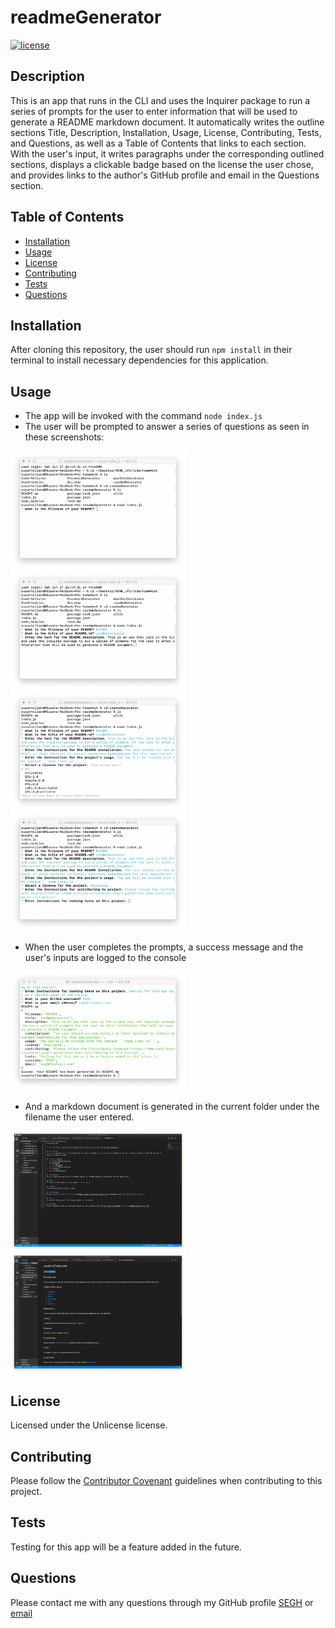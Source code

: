 # readmeGenerator

  [![license](https://img.shields.io/badge/license-Unlicense-blue.svg)](http://unlicense.org/)

  ## Description
  This is an app that runs in the CLI and uses the Inquirer package to run a series of prompts for the user to enter information that will be used to generate a README markdown document. It automatically writes the outline sections Title, Description, Installation, Usage, License, Contributing, Tests, and Questions, as well as a Table of Contents that links to each section. With the user's input, it writes paragraphs under the corresponding outlined sections, displays a clickable badge based on the license the user chose, and provides links to the author's GitHub profile and email in the Questions section.

  ## Table of Contents
  * [Installation](#installation)
  * [Usage](#usage)
  * [License](#license)
  * [Contributing](#contributing)
  * [Tests](#tests)
  * [Questions](#questions)

  ## Installation
  After cloning this repository, the user should run ```npm install``` in their terminal to install necessary dependencies for this application.

  ## Usage
  * The app will be invoked with the command ```node index.js```
  * The user will be prompted to answer a series of questions as seen in these screenshots:

  <img src="./assets/images/start.png" width="280"><img src="./assets/images/description.png" width="280">
  <img src="./assets/images/license.png" width="280"><img src="./assets/images/tests.png" width="280">

  * When the user completes the prompts, a success message and the user's inputs are logged to the console

  <img src="./assets/images/success.png" width="280">

  * And a markdown document is generated in the current folder under the filename the user entered.

  <img src="./assets/images/generated.png" width="280"><img src="./assets/images/preview.png" width="280">

  ## License
  Licensed under the Unlicense license.

  ## Contributing
  Please follow the [Contributor Covenant](https://www.contributor-covenant.org/) guidelines when contributing to this project.

  ## Tests
  Testing for this app will be a feature added in the future.

  ## Questions
  Please contact me with any questions through my GitHub profile [SEGH](https://github.com/SEGH) or [email](mailto:segh@fastmail.com)
